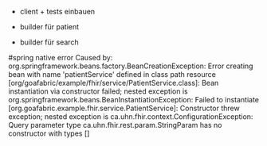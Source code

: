 - client + tests einbauen
- builder für patient

- builder für search
                   
#spring native error
Caused by: org.springframework.beans.factory.BeanCreationException: Error creating bean with name 'patientService' defined in class path resource [org/goafabric/example/fhir/service/PatientService.class]: Bean instantiation via constructor failed; nested exception is org.springframework.beans.BeanInstantiationException: Failed to instantiate [org.goafabric.example.fhir.service.PatientService]: Constructor threw exception; nested exception is ca.uhn.fhir.context.ConfigurationException: Query parameter type ca.uhn.fhir.rest.param.StringParam has no constructor with types []
